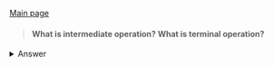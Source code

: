 [Main page](../README.md)

> #### What is intermediate operation? What is terminal operation?
<details>
<summary>Answer</summary>

</details>